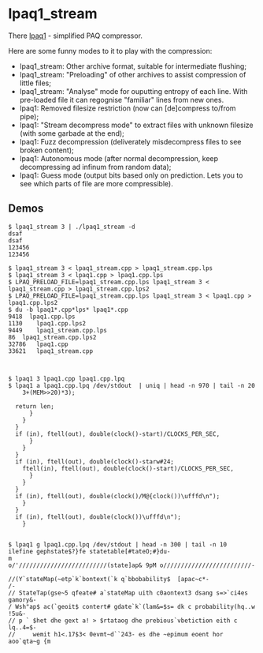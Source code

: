 lpaq1_stream
============

There [lpaq1](http://encode.ru/threads/874-lpaq1-is-here) - simplified PAQ compressor.

Here are some funny modes to it to play with the compression:

* lpaq1_stream: Other archive format, suitable for intermediate flushing;
* lpaq1_stream: "Preloading" of other archives to assist compression of little files;
* lpaq1_stream: "Analyse" mode for ouputting entropy of each line. With pre-loaded file it can regognise "familiar" lines from new ones.
* lpaq1: Removed filesize restriction (now can [de]compress to/from pipe);
* lpaq1: "Stream decompress mode" to extract files with unknown filesize (with some garbade at the end);
* lpaq1: Fuzz decompression (deliverately misdecompress files to see broken content);
* lpaq1: Autonomous mode (after normal decompression, keep decompressing ad infinum from random data);
* lpaq1: Guess mode (output bits based only on prediction. Lets you to see which parts of file are more compressible).

Demos
---

```
$ lpaq1_stream 3 | ./lpaq1_stream -d
dsaf
dsaf
123456
123456

$ lpaq1_stream 3 < lpaq1_stream.cpp > lpaq1_stream.cpp.lps
$ lpaq1_stream 3 < lpaq1.cpp > lpaq1.cpp.lps
$ LPAQ_PRELOAD_FILE=lpaq1_stream.cpp.lps lpaq1_stream 3 < lpaq1_stream.cpp > lpaq1_stream.cpp.lps2
$ LPAQ_PRELOAD_FILE=lpaq1_stream.cpp.lps lpaq1_stream 3 < lpaq1.cpp > lpaq1.cpp.lps2
$ du -b lpaq1*.cpp*lps* lpaq1*.cpp
9418  lpaq1.cpp.lps
1130	lpaq1.cpp.lps2
9449	lpaq1_stream.cpp.lps
86	lpaq1_stream.cpp.lps2
32786	lpaq1.cpp
33621	lpaq1_stream.cpp



$ lpaq1 3 lpaq1.cpp lpaq1.cpp.lpq
$ lpaq1 a lpaq1.cpp.lpq /dev/stdout  | uniq | head -n 970 | tail -n 20
    3+(MEM>>20)*3);

  return len;
      }
    }
  }
  if (in), ftell(out), double(clock()-start)/CLOCKS_PER_SEC, 
      }
    }
  }
  if (in), ftell(out), double(clock()-starw#24;
    ftell(in), ftell(out), double(clock()-start)/CLOCKS_PER_SEC, 
      }
    }
  }
  if (in), ftell(out), double(clock()/M@{clock())\ufffd\n");
    }
  }
  if (in), ftell(out), double(clock())\ufffd\n");
    }
    
    
$ lpaq1 g lpaq1.cpp.lpq /dev/stdout | head -n 300 | tail -n 10
ilefine gephstate$?}fe statetable[#tateO;#}du-
m
o/'/////////////////////////(state]ap& 9pM o/////////////////////////-

//(Y`stateMap(~etp`k`bontext(`k q`bbobability$  [apac~c*-
/-
// StateTap(gse~5 qfeate# a`stateMap uith c0aontext3 dsang s=>`ci4es gamory&-
/ Wsh"ap$ ac(`geoit$ contert# gdate`k`(lam&=$s= dk c probability(hq..w !5u&-
// p ` $het dhe gext a! > $rtataog dhe prebious`vbetiction eith c lq..4=$-
//     wemit h1<.17$3< 0evmt~d``243- es dhe ~epimum eoent hor aoo`qta~g {m
```
